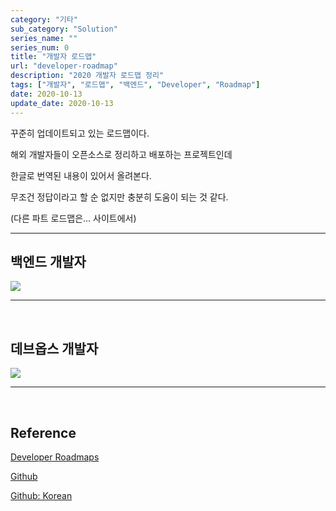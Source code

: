 ```yaml
---
category: "기타"
sub_category: "Solution"
series_name: ""
series_num: 0
title: "개발자 로드맵"
url: "developer-roadmap"
description: "2020 개발자 로드맵 정리"
tags: ["개발자", "로드맵", "백엔드", "Developer", "Roadmap"]
date: 2020-10-13
update_date: 2020-10-13
---
```


꾸준히 업데이트되고 있는 로드맵이다.

해외 개발자들이 오픈소스로 정리하고 배포하는 프로젝트인데

한글로 번역된 내용이 있어서 올려본다.

무조건 정답이라고 할 순 없지만 충분히 도움이 되는 것 같다.

(다른 파트 로드맵은... 사이트에서)

***

## 백엔드 개발자

![](https://www.notion.so/image/https%3A%2F%2Fs3-us-west-2.amazonaws.com%2Fsecure.notion-static.com%2F3cbda823-4f9f-4d3a-8304-a8d7bfd79a63%2F120199163_197891628366431_5660893118453603052_o.jpg?table=block&id=31b89e99-f48d-4e15-a2ae-3b2ca06b8043&width=2950&userId=038a9d8a-4e75-4deb-a374-ed6ff93980c6&cache=v2)

***

<br>

## 데브옵스 개발자

![](https://www.notion.so/image/https%3A%2F%2Fs3-us-west-2.amazonaws.com%2Fsecure.notion-static.com%2F2cdebbc5-36b1-4c1e-8acf-5d1ae87fef69%2F120289515_197891651699762_5766344256591660931_o.jpg?table=block&id=faf2e525-1382-4990-a8c3-93457e71551e&width=2950&userId=038a9d8a-4e75-4deb-a374-ed6ff93980c6&cache=v2)

*** 

<br>

## Reference

<span class="reference">

[Developer Roadmaps](https://roadmap.sh/)

[Github](https://github.com/kamranahmedse/developer-roadmap)

[Github: Korean](https://github.com/devJang/developer-roadmap)

</span>
